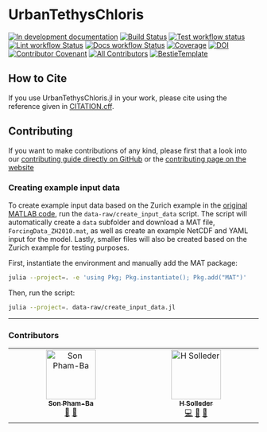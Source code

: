 # UrbanTethysChloris

<!-- [![Stable Documentation](https://img.shields.io/badge/docs-stable-blue.svg)](https://EPFL-ENAC.github.io/UrbanTethysChloris.jl/stable) -->
[![In development documentation](https://img.shields.io/badge/docs-dev-blue.svg)](https://EPFL-ENAC.github.io/UrbanTethysChloris.jl/dev)
[![Build Status](https://github.com/EPFL-ENAC/UrbanTethysChloris.jl/workflows/Test/badge.svg)](https://github.com/EPFL-ENAC/UrbanTethysChloris.jl/actions)
[![Test workflow status](https://github.com/EPFL-ENAC/UrbanTethysChloris.jl/actions/workflows/Test.yml/badge.svg?branch=main)](https://github.com/EPFL-ENAC/UrbanTethysChloris.jl/actions/workflows/Test.yml?query=branch%3Amain)
[![Lint workflow Status](https://github.com/EPFL-ENAC/UrbanTethysChloris.jl/actions/workflows/Lint.yml/badge.svg?branch=main)](https://github.com/EPFL-ENAC/UrbanTethysChloris.jl/actions/workflows/Lint.yml?query=branch%3Amain)
[![Docs workflow Status](https://github.com/EPFL-ENAC/UrbanTethysChloris.jl/actions/workflows/Docs.yml/badge.svg?branch=main)](https://github.com/EPFL-ENAC/UrbanTethysChloris.jl/actions/workflows/Docs.yml?query=branch%3Amain)
[![Coverage](https://codecov.io/gh/EPFL-ENAC/UrbanTethysChloris.jl/branch/main/graph/badge.svg)](https://codecov.io/gh/EPFL-ENAC/UrbanTethysChloris.jl)
[![DOI](https://zenodo.org/badge/DOI/FIXME)](https://doi.org/FIXME)
[![Contributor Covenant](https://img.shields.io/badge/Contributor%20Covenant-2.1-4baaaa.svg)](CODE_OF_CONDUCT.md)
[![All Contributors](https://img.shields.io/github/all-contributors/EPFL-ENAC/UrbanTethysChloris.jl?labelColor=5e1ec7&color=c0ffee&style=flat-square)](#contributors)
[![BestieTemplate](https://img.shields.io/endpoint?url=https://raw.githubusercontent.com/JuliaBesties/BestieTemplate.jl/main/docs/src/assets/badge.json)](https://github.com/JuliaBesties/BestieTemplate.jl)

## How to Cite

If you use UrbanTethysChloris.jl in your work, please cite using the reference given in [CITATION.cff](https://github.com/EPFL-ENAC/UrbanTethysChloris.jl/blob/main/CITATION.cff).

## Contributing

If you want to make contributions of any kind, please first that a look into our [contributing guide directly on GitHub](docs/src/90-contributing.md) or the [contributing page on the website](https://EPFL-ENAC.github.io/UrbanTethysChloris.jl/dev/90-contributing/)

### Creating example input data

To create example input data based on the Zurich example in the [original MATLAB code](https://github.com/NaikaMeili/UTC_BEM_ModelCode), run the `data-raw/create_input_data` script. The script will automatically create a `data` subfolder and download a MAT file, `ForcingData_ZH2010.mat`, as well as create an example NetCDF and YAML input for the model. Lastly, smaller files will also be created based on the Zurich example for testing purposes.

First, instantiate the environment and manually add the MAT package:

```bash
julia --project=. -e 'using Pkg; Pkg.instantiate(); Pkg.add("MAT")'
```

Then, run the script:

```bash
julia --project=. data-raw/create_input_data.jl
```

---

### Contributors

<!-- ALL-CONTRIBUTORS-LIST:START - Do not remove or modify this section -->
<!-- prettier-ignore-start -->
<!-- markdownlint-disable -->
<table>
  <tbody>
    <tr>
      <td align="center" valign="top" width="14.28%"><a href="https://github.com/sphamba"><img src="https://avatars.githubusercontent.com/u/17217484?v=4?s=100" width="100px;" alt="Son Pham-Ba"/><br /><sub><b>Son Pham-Ba</b></sub></a><br /><a href="#projectManagement-sphamba" title="Project Management">📆</a> <a href="#review-sphamba" title="Reviewed Pull Requests">👀</a></td>
      <td align="center" valign="top" width="14.28%"><a href="https://github.com/hsolleder"><img src="https://avatars.githubusercontent.com/u/9566930?v=4?s=100" width="100px;" alt="H Solleder"/><br /><sub><b>H Solleder</b></sub></a><br /><a href="#code-hsolleder" title="Code">💻</a> <a href="#doc-hsolleder" title="Documentation">📖</a> <a href="#review-hsolleder" title="Reviewed Pull Requests">👀</a></td>
    </tr>
  </tbody>
</table>

<!-- markdownlint-restore -->
<!-- prettier-ignore-end -->

<!-- ALL-CONTRIBUTORS-LIST:END -->
